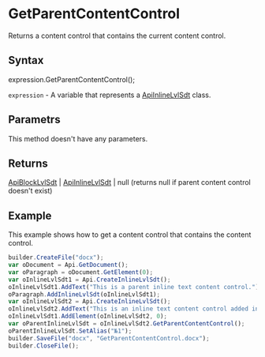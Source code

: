 # GetParentContentControl

Returns a content control that contains the current content control.

## Syntax

expression.GetParentContentControl();

`expression` - A variable that represents a [ApiInlineLvlSdt](../ApiInlineLvlSdt.md) class.

## Parametrs

This method doesn't have any parameters.

## Returns

[ApiBlockLvlSdt](../../ApiBlockLvlSdt/ApiBlockLvlSdt.md) &#124; [ApiInlineLvlSdt](../../ApiInlineLvlSdt/ApiInlineLvlSdt.md) &#124; null (returns null if parent content control doesn't exist)

## Example

This example shows how to get a content control that contains the content control.

```javascript
builder.CreateFile("docx");
var oDocument = Api.GetDocument();
var oParagraph = oDocument.GetElement(0);
var oInlineLvlSdt1 = Api.CreateInlineLvlSdt();
oInlineLvlSdt1.AddText("This is a parent inline text content control.");
oParagraph.AddInlineLvlSdt(oInlineLvlSdt1);
var oInlineLvlSdt2 = Api.CreateInlineLvlSdt();
oInlineLvlSdt2.AddText("This is an inline text content control added in another content control.");
oInlineLvlSdt1.AddElement(oInlineLvlSdt2, 0);
var oParentInlineLvlSdt = oInlineLvlSdt2.GetParentContentControl();
oParentInlineLvlSdt.SetAlias("№1");
builder.SaveFile("docx", "GetParentContentControl.docx");
builder.CloseFile();
```